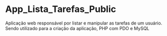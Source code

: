 # App_Lista_Tarefas_Public
 Aplicação web responsável por listar e manipular as tarefas de um usuário. Sendo utilizado para a criação da aplicação, PHP com PDO e MySQL
